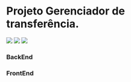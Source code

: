 # Projeto Gerenciador de transferência.

<!-- <video controls width="500" height="350">
<source  src="/assets/videos/projetoKryptoo.mp4" type="video/mp4">
</video> -->

<img src="https://ik.imagekit.io/sdhw005obbv/Projeto-Kryptoo/inicio_xoxu0NdnK.png?updatedAt=1639936939013"/>

<img src="https://ik.imagekit.io/sdhw005obbv/Projeto-Kryptoo/transferencia_NyuCoxZ5k.png?updatedAt=1639936939086"/>

<img src="https://ik.imagekit.io/sdhw005obbv/Projeto-Kryptoo/edicao_w9OVn211P.png?updatedAt=1639936939131"/>


### BackEnd



### FrontEnd
